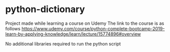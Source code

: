 # python-dictionary
Project made while learning a course on Udemy
The link to the course is as follows https://www.udemy.com/course/python-complete-bootcamp-2019-learn-by-applying-knowledge/learn/lecture/15774896#overview

No additional libraries required to run the python script
